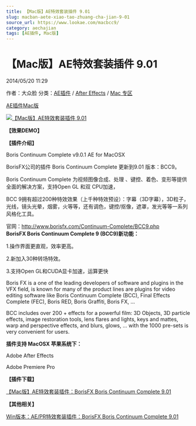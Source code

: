 ```yaml
---
title: 【Mac版】AE特效套装插件 9.01
slug: macban-aete-xiao-tao-zhuang-cha-jian-9-01
source_url: https://www.lookae.com/macbcc9/
category: aechajian
tags: [AE插件, Mac版]
---
```

# 【Mac版】AE特效套装插件 9.01

2014/05/20 11:29

作者：大众脸
分类：[AE插件](https://www.lookae.com/after-effects/aechajian/) / [After Effects](https://www.lookae.com/after-effects/) / [Mac 专区](https://www.lookae.com/mac-osx/)

[AE插件](https://www.lookae.com/tag/ae%e6%8f%92%e4%bb%b6/)[Mac版](https://www.lookae.com/tag/mac%e7%89%88/)

[![【Mac版】AE特效套装插件 9.01](https://www.lookae.com/wp-content/uploads/2014/05/BCC9MAC.jpg "【Mac版】AE特效套装插件 9.01-LookAE.com")](https://www.lookae.com/wp-content/uploads/2014/05/BCC9MAC.jpg)

**【效果DEMO】**

**【插件介绍】**

Boris Continuum Complete v9.0.1 AE for MacOSX

BorisFX公司的插件 Boris Continuum Complete 更新到9.01 版本：BCC9。

Boris Continuum Complete 为视频图像合成、处理 、键控、着色、变形等提供全面的解决方案，支持Open GL 和双 CPU加速，

BCC 9拥有超过200种特效效果（上千种特效预设）：字幕（3D字幕），3D粒子，光线，镜头光晕，烟雾，火等等，还有调色，键控/抠像，遮罩，发光等等一系列风格化工具。

官网：http://www.borisfx.com/Continuum-Complete/BCC9.php  
**BorisFX Boris Continuum Complete 9 (BCC9)新功能：**

1.操作界面更直观，效率更高。

2.新加入30种转场特效。

3.支持Open GL和CUDA显卡加速，运算更快

Boris FX is a one of the leading developers of software and plugins in the VFX field, is known for many of the product lines are plugins for video editing software like Boris Continuum Complete (BCC), Final Effects Complete (FEC), Boris RED, Boris Graffiti, Boris FX, …

BCC includes over 200 + effects for a powerful film: 3D Objects, 3D particle effects, image restoration tools, lens flares and lights, keys and mattes, warp and perspective effects, and blurs, glows, … with the 1000 pre-sets is very convenient for users.

**插件支持 MacOSX 苹果系统下：**

Adobe After Effects

Adobe Premiere Pro

**【插件下载】**

[【Mac版】AE特效套装插件：BorisFX Boris Continuum Complete 9.01](https://www.400gb.com/file/64919828)

**【其他相关】**

[Win版本：AE/PR特效套装插件：BorisFX Boris Continuum Complete 9.01](https://www.lookae.com/bcc901/)
